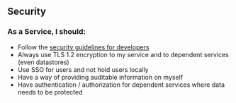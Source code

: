 ## Security

### As a Service, I should: 

- Follow the [security guidelines for developers](https://github.com/jcavell/security-guide-for-developers/wiki)
- Always use TLS 1.2 encryption to my service and to dependent services (even datastores)
- Use SSO for users and not hold users locally
- Have a way of providing auditable information on myself
- Have authentication / authorization for dependent services where data needs to be protected
